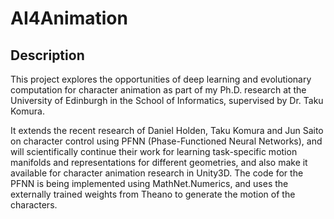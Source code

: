 AI4Animation
======================================================

Description
------------
This project explores the opportunities of deep learning and evolutionary computation for character animation as part of my Ph.D. research at the University of Edinburgh in the School of Informatics, supervised by Dr. Taku Komura.

It extends the recent research of Daniel Holden, Taku Komura and Jun Saito on character control using PFNN (Phase-Functioned Neural Networks), and will scientifically continue their work for learning task-specific motion manifolds and representations for different geometries, and also make it available for character animation research in Unity3D. The code for the PFNN is being implemented using MathNet.Numerics, and uses the externally trained weights from Theano to generate the motion of the characters.

